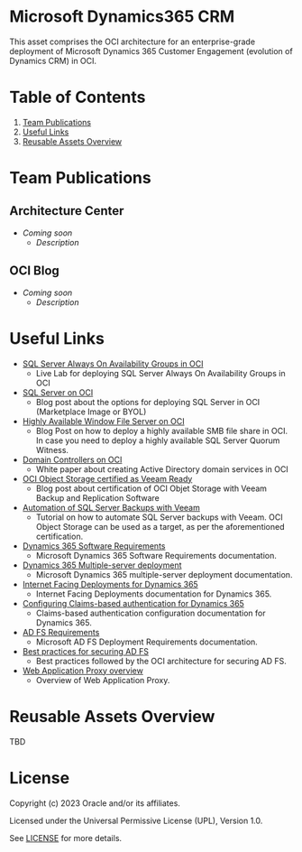 # Microsoft Dynamics365 CRM
 
This asset comprises the OCI architecture for an enterprise-grade deployment of Microsoft Dynamics 365 Customer Engagement (evolution of Dynamics CRM) in OCI. 
 
# Table of Contents
 
1. [Team Publications](#team-publications)
2. [Useful Links](#useful-links)
3. [Reusable Assets Overview](#reusable-assets-overview)
 
# Team Publications
 
## Architecture Center
 
- _Coming soon_
    - _Description_
 
## OCI Blog
 
- _Coming soon_
    - _Description_
 
# Useful Links
 
- [SQL Server Always On Availability Groups in OCI](https://docs.oracle.com/en/solutions/deploy-microsoft-sql-on-oci/index.html#GUID-4CF77046-5045-492A-9229-FB8A7A7EF4C3)
    - Live Lab for deploying SQL Server Always On Availability Groups in OCI
- [SQL Server on OCI](https://blogs.oracle.com/cloud-infrastructure/post/microsoft-sql-server-on-oci)
    - Blog post about the options for deploying SQL Server in OCI (Marketplace Image or BYOL)
- [Highly Available Window File Server on OCI](https://www.ateam-oracle.com/post/deploying-a-highly-available-windows-file-server-on-oci)
    - Blog Post on how to deploy a highly available SMB file share in OCI. In case you need to deploy a highly available SQL Server Quorum Witness.
- [Domain Controllers on OCI](https://docs.oracle.com/en-us/iaas/Content/Resources/Assets/whitepapers/creating-active-directory-domain-services-in-oci.pdf)
    - White paper about creating Active Directory domain services in OCI
- [OCI Object Storage certified as Veeam Ready](https://blogs.oracle.com/cloud-infrastructure/post/veeam-ready-qualification-oci-object-storage)
    - Blog post about certification of OCI Objet Storage with Veeam Backup and Replication Software
- [Automation of SQL Server Backups with Veeam](https://helpcenter.veeam.com/docs/agentforwindows/userguide/howto_sql_backup.html?ver=60)
    - Tutorial on how to automate SQL Server backups with Veeam. OCI Object Storage can be used as a target, as per the aforementioned certification.
- [Dynamics 365 Software Requirements](https://learn.microsoft.com/en-us/dynamics365/customerengagement/on-premises/deploy/software-requirements-for-microsoft-dynamics-365-server?view=op-9-1)
    - Microsoft Dynamics 365 Software Requirements documentation.
- [Dynamics 365 Multiple-server deployment](https://learn.microsoft.com/en-us/dynamics365/customerengagement/on-premises/deploy/microsoft-dynamics-365-multiple-server-deployment?view=op-9-1)
    - Microsoft Dynamics 365 multiple-server deployment documentation.
- [Internet Facing Deployments for Dynamics 365](https://learn.microsoft.com/en-us/dynamics365/customerengagement/on-premises/deploy/configure-ifd-for-dynamics-365?view=op-9-1)
    - Internet Facing Deployments documentation for Dynamics 365.
- [Configuring Claims-based authentication for Dynamics 365](https://www.microsoft.com/en-us/download/details.aspx?id=41701)
    - Claims-based authentication configuration documentation for Dynamics 365.
- [AD FS Requirements](https://learn.microsoft.com/en-us/windows-server/identity/ad-fs/overview/ad-fs-requirements#BKMK_7)
    - Microsoft AD FS Deployment Requirements documentation.
- [Best practices for securing AD FS](https://learn.microsoft.com/en-us/windows-server/identity/ad-fs/deployment/best-practices-securing-ad-fs)
    - Best practices followed by the OCI architecture for securing AD FS.
- [Web Application Proxy overview](https://learn.microsoft.com/en-us/previous-versions/windows/it-pro/windows-server-2012-R2-and-2012/dn584113(v=ws.11)?redirectedfrom=MSDN)
    - Overview of Web Application Proxy.



# Reusable Assets Overview
 
TBD
 
# License
 
Copyright (c) 2023 Oracle and/or its affiliates.
 
Licensed under the Universal Permissive License (UPL), Version 1.0.
 
See [LICENSE](https://github.com/oracle-devrel/technology-engineering/blob/main/LICENSE) for more details.
